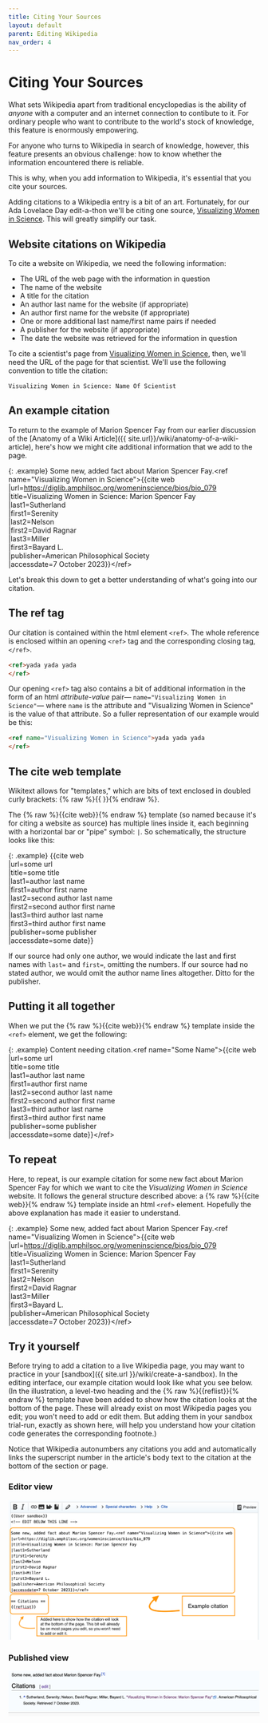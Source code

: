 ```yaml
---
title: Citing Your Sources
layout: default
parent: Editing Wikipedia
nav_order: 4
---
```

# Citing Your Sources

What sets Wikipedia apart from traditional encyclopedias is the ability of *anyone* with a computer and an internet connection to contibute to it. For ordinary people who want to contribute to the world's stock of knowledge, this feature is enormously empowering.

For anyone who turns to Wikipedia in search of knowledge, however, this feature presents an obvious challenge: how to know whether the information encountered there is reliable.

This is why, when you add information to Wikipedia, it's essential that you cite your sources.

Adding citations to a Wikipedia entry is a bit of an art. Fortunately, for our Ada Lovelace Day edit-a-thon we'll be citing one source, [Visualizing Women in Science](https://diglib.amphilsoc.org/womeninscience/). This will greatly simplify our task.

## Website citations on Wikipedia

To cite a website on Wikipedia, we need the following information:

- The URL of the web page with the information in question
- The name of the website
- A title for the citation
- An author last name for the website (if appropriate)
- An author first name for the website (if appropriate)
- One or more additional last name/first name pairs if needed
- A publisher for the website (if appropriate)
- The date the website was retrieved for the information in question

To cite a scientist's page from [Visualizing Women in Science](https://diglib.amphilsoc.org/womeninscience/), then, we'll need the URL of the page for that scientist. We'll use the following convention to title the citation:

```
Visualizing Women in Science: Name Of Scientist
```
## An example citation

To return to the example of Marion Spencer Fay from our earlier discussion of the [Anatomy of a Wiki Article]({{ site.url}}/wiki/anatomy-of-a-wiki-article), here's how we might cite additional information that we add to the page.

{: .example}
Some new, added fact about Marion Spencer Fay.\<ref name="Visualizing Women in Science"\>\{\{cite web  
|url=https://diglib.amphilsoc.org/womeninscience/bios/bio_079  
|title=Visualizing Women in Science: Marion Spencer Fay  
|last1=Sutherland  
|first1=Serenity  
|last2=Nelson  
|first2=David Ragnar  
|last3=Miller  
|first3=Bayard L.  
|publisher=American Philosophical Society  
|accessdate=7 October 2023\}\}\</ref\>

Let's break this down to get a better understanding of what's going into our citation.

## The ref tag

Our citation is contained within the html element `<ref>`. The whole reference is enclosed within an opening `<ref>` tag and the corresponding closing tag, `</ref>`.

```html
<ref>yada yada yada    
</ref>
```

Our opening `<ref>` tag also contains a bit of additional information in the form of an html *attribute-value* pair&mdash; `name="Visualizing Women in Science"`&mdash; where `name` is the attribute and "Visualizing Women in Science" is the value of that attribute. So a fuller representation of our example would be this:

```html
<ref name="Visualizing Women in Science">yada yada yada
</ref>
```
## The cite web template

Wikitext allows for "templates," which are bits of text enclosed in doubled curly brackets: {% raw %}{{ }}{% endraw %}.

The {% raw %}{{cite web}}{% endraw %} template (so named because it's for citing a website as source) has multiple lines inside it, each beginning with a horizontal bar or "pipe" symbol: `|`. So schematically, the structure looks like this:

{: .example}
\{\{cite web  
|url=some url  
|title=some title  
|last1=author last name  
|first1=author first name  
|last2=second author last name   
|first2=second author first name  
|last3=third author last name  
|first3=third author first name  
|publisher=some publisher  
|accessdate=some date\}\}

If our source had only one author, we would indicate the last and first names with `last=` and `first=`, omitting the numbers. If our source had no stated author, we would omit the author name lines altogether. Ditto for the publisher.

## Putting it all together

When we put the {% raw %}{{cite web}}{% endraw %} template inside the `<ref>` element, we get the following:

{: .example}
Content needing citation.\<ref name="Some Name"\>\{\{cite web  
|url=some url  
|title=some title  
|last1=author last name  
|first1=author first name  
|last2=second author last name  
|first2=second author first name  
|last3=third author last name  
|first3=third author first name  
|publisher=some publisher  
|accessdate=some date\}\}\</ref\>

## To repeat

Here, to repeat, is our example citation for some new fact about Marion Spencer Fay for which we want to cite the *Visualizing Women in Science* website. It follows the general structure described above: a {% raw %}{{cite web}}{% endraw %} template inside an html `<ref>` element. Hopefully the above explanation has made it easier to understand.

{: .example}
Some new, added fact about Marion Spencer Fay.\<ref name="Visualizing Women in Science">\{\{cite web   
|url=https://diglib.amphilsoc.org/womeninscience/bios/bio_079  
|title=Visualizing Women in Science: Marion Spencer Fay  
|last1=Sutherland  
|first1=Serenity  
|last2=Nelson  
|first2=David Ragnar  
|last3=Miller  
|first3=Bayard L.  
|publisher=American Philosophical Society  
|accessdate=7 October 2023\}\}\</ref\>

## Try it yourself

Before trying to add a citation to a live Wikipedia page, you may want to practice in your [sandbox]({{ site.url }}/wiki/create-a-sandbox). In the editing interface, our example citation would look like what you see below. (In the illustration, a level-two heading and the {% raw %}{{reflist}}{% endraw %} template have been added to show how the citation looks at the bottom of the page. These will already exist on most Wikipedia pages you edit; you won't need to add or edit them. But adding them in your sandbox trial-run, exactly as shown here, will help you understand how your citation code generates the corresponding footnote.)

Notice that Wikipedia autonumbers any citations you add and automatically links the superscript number in the article's body text to the citation at the bottom of the section or page.

### Editor view

![Sample citation as shown in Wikipedia editor](../images/msf-citation-wikitext.png)

### Published view

![Sample citation as shown on published Wikipedia page](../images/msf-citation-published.png)

